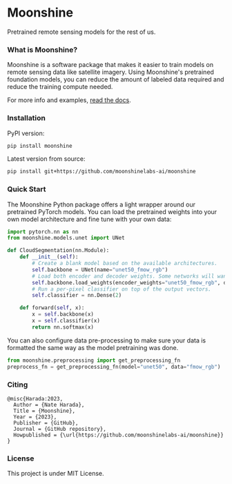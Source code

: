 # Moonshine
Pretrained remote sensing models for the rest of us.

### What is Moonshine?
Moonshine is a software package that makes it easier to train models on remote sensing data like satellite imagery. Using Moonshine's pretrained foundation models, you can reduce the amount of labeled data required and reduce the training compute needed.

For more info and examples, [read the docs]().

### Installation
PyPI version:

```sh
pip install moonshine
```

Latest version from source:

```sh
pip install git+https://github.com/moonshinelabs-ai/moonshine
```

### Quick Start
The Moonshine Python package offers a light wrapper around our pretrained PyTorch models. You can load the pretrained weights into your own model architecture and fine tune with your own data:

```python
import pytorch.nn as nn
from moonshine.models.unet import UNet

def CloudSegmentation(nn.Module):
    def __init__(self):
        # Create a blank model based on the available architectures.
        self.backbone = UNet(name="unet50_fmow_rgb")
        # Load both encoder and decoder weights. Some networks will want to not load the decoder.
        self.backbone.load_weights(encoder_weights="unet50_fmow_rgb", decoder_weights="unet50_fmow_rgb")
        # Run a per-pixel classifier on top of the output vectors.
        self.classifier = nn.Dense(2)

    def forward(self, x):
        x = self.backbone(x)
        x = self.classifier(x)
        return nn.softmax(x)
```

You can also configure data pre-processing to make sure your data is formatted the same way as the model pretraining was done.

```python
from moonshine.preprocessing import get_preprocessing_fn
preprocess_fn = get_preprocessing_fn(model="unet50", data="fmow_rgb")
```

### Citing

```
@misc{Harada:2023,
  Author = {Nate Harada},
  Title = {Moonshine},
  Year = {2023},
  Publisher = {GitHub},
  Journal = {GitHub repository},
  Howpublished = {\url{https://github.com/moonshinelabs-ai/moonshine}}
}
```

### License

This project is under MIT License.